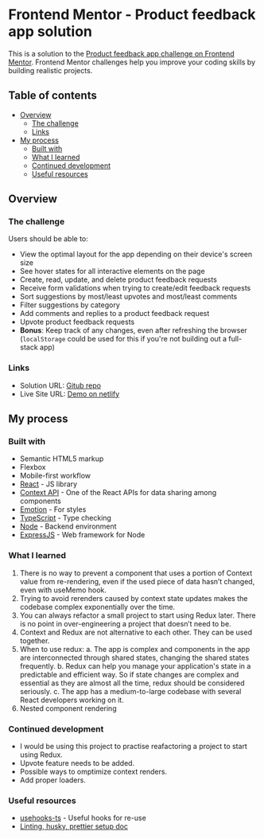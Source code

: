 # Frontend Mentor - Product feedback app solution

This is a solution to the [Product feedback app challenge on Frontend Mentor](https://www.frontendmentor.io/challenges/product-feedback-app-wbvUYqjR6). Frontend Mentor challenges help you improve your coding skills by building realistic projects.

## Table of contents

- [Overview](#overview)
  - [The challenge](#the-challenge)
  - [Links](#links)
- [My process](#my-process)
  - [Built with](#built-with)
  - [What I learned](#what-i-learned)
  - [Continued development](#continued-development)
  - [Useful resources](#useful-resources)

## Overview

### The challenge

Users should be able to:

- View the optimal layout for the app depending on their device's screen size
- See hover states for all interactive elements on the page
- Create, read, update, and delete product feedback requests
- Receive form validations when trying to create/edit feedback requests
- Sort suggestions by most/least upvotes and most/least comments
- Filter suggestions by category
- Add comments and replies to a product feedback request
- Upvote product feedback requests
- **Bonus**: Keep track of any changes, even after refreshing the browser (`localStorage` could be used for this if you're not building out a full-stack app)

### Links

- Solution URL: [Gitub repo](https://github.com/yogeshdatir/product-feedback-app)
- Live Site URL: [Demo on netlify](https://product-feedback-app-yd.netlify.app/)

## My process

### Built with

- Semantic HTML5 markup
- Flexbox
- Mobile-first workflow
- [React](https://reactjs.org/) - JS library
- [Context API](https://react.dev/learn/passing-data-deeply-with-context) - One of the React APIs for data sharing among components
- [Emotion](https://emotion.sh/docs/introduction) - For styles
- [TypeScript](https://www.typescriptlang.org/) - Type checking
- [Node](https://nodejs.org/en) - Backend environment
- [ExpressJS](https://expressjs.com/) - Web framework for Node


### What I learned

1. There is no way to prevent a component that uses a portion of Context value from re-rendering, even if the used piece of data hasn’t changed, even with useMemo hook.
2. Trying to avoid rerenders caused by context state updates makes the codebase complex exponentially over the time.
3. You can always refactor a small project to start using Redux later. There is no point in over-engineering a project that doesn’t need to be.
4. Context and Redux are not alternative to each other. They can be used together.
5. When to use redux:
    a. The app is complex and components in the app are interconnected through shared states, changing the shared states frequently.
    b. Redux can help you manage your application's state in a predictable and efficient way. So if state changes are complex and essential as they are almost all the time, redux should be considered seriously.
    c. The app has a medium-to-large codebase with several React developers working on it.
6. Nested component rendering

### Continued development

- I would be using this project to practise reafactoring a project to start using Redux.
- Upvote feature needs to be added.
- Possible ways to omptimize context renders. 
- Add proper loaders.

### Useful resources

- [usehooks-ts](https://usehooks-ts.com/react-hook/use-on-click-outside) - Useful hooks for re-use
- [Linting, husky, prettier setup doc](https://github.com/yogeshdatir/product-feedback-app/blob/main/docs/Eslint-airbnb%20setup.md) 

